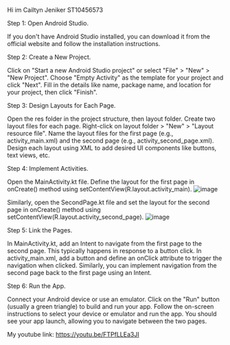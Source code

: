 Hi im Cailtyn Jeniker ST10456573

Step 1: Open Android Studio.

If you don't have Android Studio installed, you can download it from the official website and follow the installation instructions.

Step 2: Create a New Project.

Click on "Start a new Android Studio project" or select "File" > "New" > "New Project".
Choose "Empty Activity" as the template for your project and click "Next".
Fill in the details like name, package name, and location for your project, then click "Finish".

Step 3: Design Layouts for Each Page.

Open the res folder in the project structure, then layout folder.
Create two layout files for each page. Right-click on layout folder > "New" > "Layout resource file".
Name the layout files for the first page (e.g., activity_main.xml) and the second page (e.g., activity_second_page.xml).
Design each layout using XML to add desired UI components like buttons, text views, etc.

Step 4: Implement Activities.

Open the MainActivity.kt file.
Define the layout for the first page in onCreate() method using setContentView(R.layout.activity_main).
![image](https://github.com/CaitlynJeniker/CaitlynJeniker_ST10456573_Assignment_2/assets/164025680/3df1b4de-a0b8-44ec-b1e9-4f36ab45933d)

Similarly, open the SecondPage.kt file and set the layout for the second page in onCreate() method using setContentView(R.layout.activity_second_page).
![image](https://github.com/CaitlynJeniker/CaitlynJeniker_ST10456573_Assignment_2/assets/164025680/d08e40cb-5d49-4e96-b6a0-be12e1b24e25)

Step 5: Link the Pages.

In MainActivity.kt, add an Intent to navigate from the first page to the second page. This typically happens in response to a button click.
In activity_main.xml, add a button and define an onClick attribute to trigger the navigation when clicked.
Similarly, you can implement navigation from the second page back to the first page using an Intent.

Step 6: Run the App.

Connect your Android device or use an emulator.
Click on the "Run" button (usually a green triangle) to build and run your app.
Follow the on-screen instructions to select your device or emulator and run the app.
You should see your app launch, allowing you to navigate between the two pages.

My youtube link: https://youtu.be/FTPfLLEa3JI
